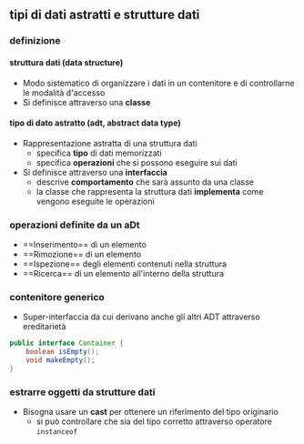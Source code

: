 ## tipi di dati astratti e strutture dati
### definizione
#### struttura dati (data structure)
- Modo sistematico di organizzare i dati in un contenitore e di controllarne le modalità d'accesso
- Si definisce attraverso una **classe**
#### tipo di dato astratto (adt, abstract data type)
- Rappresentazione astratta di una struttura dati
	- specifica **tipo** di dati memorizzati
	- specifica **operazioni** che si possono eseguire sui dati
- Si definisce attraverso una **interfaccia**
	- descrive **comportamento** che sarà assunto da una classe
	- la classe che rappresenta la struttura dati **implementa** come vengono eseguite le operazioni
### operazioni definite da un aDt
- ==Inserimento== di un elemento
- ==Rimozione== di un elemento
- ==Ispezione== degli elementi contenuti nella struttura
- ==Ricerca== di un elemento all'interno della struttura
### contenitore generico
- Super-interfaccia da cui derivano anche gli altri ADT attraverso ereditarietà
```java
public interface Container {
	boolean isEmpty();
	void makeEmpty();
}
```
### estrarre oggetti da strutture dati
- Bisogna usare un **cast** per ottenere un riferimento del tipo originario
	- si può controllare che sia del tipo corretto attraverso operatore ```instanceof```
